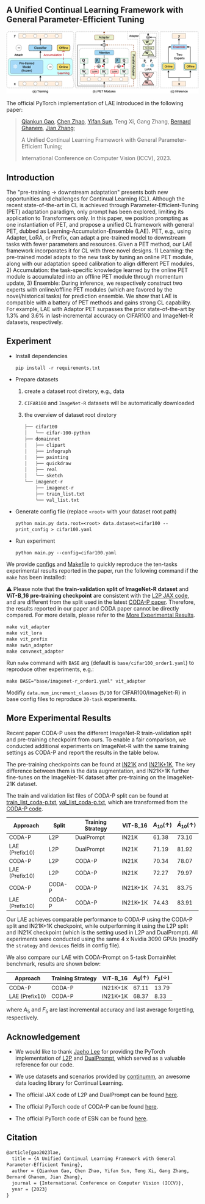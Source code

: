 ## A Unified Continual Learning Framework with General Parameter-Efficient Tuning

![Overview](./image/lae.png)

The official PyTorch implementation of LAE introduced in the following paper:

> [Qiankun Gao](https://github.com/gqk), [Chen Zhao](https://zhao-chen.com/), [Yifan Sun](https://yifansun-reid.github.io), Teng Xi, Gang Zhang, [Bernard Ghanem](https://www.bernardghanem.com/), [Jian Zhang](https://github.com/jianzhangcs);
>
> A Unified Continual Learning Framework with General Parameter-Efficient Tuning;
>
> International Conference on Computer Vision (ICCV), 2023.

## Introduction

The "pre-training → downstream adaptation" presents both new opportunities and challenges for Continual Learning (CL). Although the recent state-of-the-art in CL is achieved through Parameter-Efficient-Tuning (PET) adaptation paradigm, only prompt has been explored, limiting its application to Transformers only. In this paper, we position prompting as one instantiation of PET, and propose a unified CL framework with general PET, dubbed as Learning-Accumulation-Ensemble (LAE). PET, e.g., using Adapter, LoRA, or Prefix, can adapt a pre-trained model to downstream tasks with fewer parameters and resources. Given a PET method, our LAE framework incorporates it for CL with three novel designs. 1) Learning: the pre-trained model adapts to the new task by tuning an online PET module, along with our adaptation speed calibration to align different PET modules, 2) Accumulation: the task-specific knowledge learned by the online PET module is accumulated into an offline PET module through momentum update, 3) Ensemble: During inference, we respectively construct two experts with online/offline PET modules (which are favored by the novel/historical tasks) for prediction ensemble. We show that LAE is compatible with a battery of PET methods and gains strong CL capability. For example, LAE with Adaptor PET surpasses the prior state-of-the-art by 1.3% and 3.6% in last-incremental accuracy on CIFAR100 and ImageNet-R datasets, respectively.


## Experiment

- Install dependencies

    ```shell
    pip install -r requirements.txt
    ```
- Prepare datasets

    1. create a dataset root diretory, e.g., data
    2. `CIFAR100` and `ImageNet-R` datasets will be automatically downloaded
    3. the overview of dataset root diretory

        ```shell
        ├── cifar100
        │   └── cifar-100-python
        ├── domainnet
        │   ├── clipart
        │   ├── infograph
        │   ├── painting
        │   ├── quickdraw
        │   ├── real
        │   └── sketch
        └── imagenet-r
            ├── imagenet-r
            ├── train_list.txt
            └── val_list.txt
        ```

- Generate config file (replace `<root>` with your dataset root path)

    ```shell
    python main.py data.root=<root> data.dataset=cifar100 --print_config > cifar100.yaml
    ```

- Run experiment

    ```shell
    python main.py --config=cifar100.yaml
    ```

We provide [configs](./config) and [Makefile](./Makefile) to quickly reproduce the ten-tasks experimental results reported in the paper, run the following command if the `make` has been installed:

:warning: Please note that the **train-validation split of ImageNet-R dataset** and **ViT-B_16 pre-training checkpoint** are consistent with the [L2P JAX code](https://github.com/google-research/l2p), and are different from the split used in the latest [CODA-P paper](https://github.com/GT-RIPL/CODA-Prompt). Therefore, the results reported in our paper and CODA paper cannot be directly compared. For more details, please refer to the [More Experimental Results](#more-experimental-results).

```shell
make vit_adapter
make vit_lora
make vit_prefix
make swin_adapter
make convnext_adapter
```

Run `make` command with `BASE` arg (default is `base/cifar100_order1.yaml`) to reproduce other experiments, e.g.:
```
make BASE="base/imagenet-r_order1.yaml" vit_adapter
```

Modifiy `data.num_increment_classes` (`5/10` for CIFAR100/ImageNet-R) in base config files to reproduce `20-task` experiments.

## More Experimental Results

Recent paper CODA-P uses the different ImageNet-R train-validation split and pre-training checkpoint from ours. To enable a fair comparison, we conducted additional experiments on ImageNet-R with the same training settings as CODA-P and report the results in the table below.

The pre-training checkpoints can be found at [IN21K](https://storage.googleapis.com/vit_models/imagenet21k%2Bimagenet2012/ViT-B_16.npz) and [IN21K+1K](https://storage.googleapis.com/vit_models/augreg/B_32-i21k-300ep-lr_0.001-aug_medium1-wd_0.03-do_0.0-sd_0.0--imagenet2012-steps_20k-lr_0.03-res_224.npz), The key difference between them is the data augmentation, and IN21K+1K further fine-tunes on the ImageNet-1K dataset after pre-training on the ImageNet-21K dataset.

The train and validation list files of CODA-P split can be found at [train_list_coda-p.txt](https://gist.githubusercontent.com/gqk/e127fe18bf179bdcbdf5e29a8c1ae523/raw/train_list_coda-p.txt), [val_list_coda-p.txt](https://gist.githubusercontent.com/gqk/e127fe18bf179bdcbdf5e29a8c1ae523/raw/val_list_coda-p.txt), which are transformed from the [CODA-P code](https://github.com/GT-RIPL/CODA-Prompt).

| Approach       | Split   | Training Strategy   | ViT-B_16   | $A_{10} (↑)$| $\bar{A}_{10}(↑)$ |
|----------------|---------|---------------------|------------|-------------|-------------------|
|  CODA-P        | L2P     | DualPrompt          |   IN21K    | 61.38       | 73.10             |
| LAE (Prefix10) | L2P     | DualPrompt          |   IN21K    | 71.19       | 81.92             |
|  CODA-P        | L2P     | CODA-P              |   IN21K    | 70.34       | 78.07             |
| LAE (Prefix10) | L2P     | CODA-P              |   IN21K    | 72.27       | 79.97             |
|    CODA-P      | CODA-P  | CODA-P              | IN21K+1K   | 74.31       | 83.75             |
| LAE (Prefix10) | CODA-P  | CODA-P              | IN21K+1K   | 74.43       | 83.91             |

Our LAE achieves comparable performance to CODA-P using the CODA-P split and IN21K+1K checkpoint, while outperforming it using the L2P split and IN21K checkpoint (which is the setting used in L2P and DualPrompt). All experiments were conducted using the same 4 x Nvidia 3090 GPUs (modify the `strategy` and `devices` fields in config file).

We also compare our LAE with CODA-Prompt on 5-task DomainNet benchmark, results are shown below:

| Approach       | Training Strategy   | ViT-B_16   | $A_{5}(↑)$ | $F_{5}(↓)$  |
|----------------|---------------------|------------|------------|-------------|
|    CODA-P      |  CODA-P             | IN21K+1K   | 67.11      | 13.79       |
| LAE (Prefix10) |  CODA-P             | IN21K+1K   | 68.37      | 8.33        |

where $A_{5}$ and  $F_{5}$ are last incremental accuracy and last average forgetting, respectively.

## Acknowledgement

- We would like to thank [Jaeho Lee](https://github.com/JH-LEE-KR) for providing the PyTorch implementation of [L2P](https://github.com/JH-LEE-KR/l2p-pytorch) and [DualPrompt](https://github.com/JH-LEE-KR/dualprompt-pytorch), which served as a valuable reference for our code.

- We use datasets and scenarios provided by [continumm](https://github.com/Continvvm/continuum), an awesome data loading library for Continual Learning.

- The official JAX code of L2P and DualPrompt can be found [here](https://github.com/google-research/l2p).

- The official PyTorch code of CODA-P can be found [here](https://github.com/GT-RIPL/CODA-Prompt).

- The official PyTorch code of ESN can be found [here](https://github.com/iamwangyabin/ESN).

## Citation

```
@article{gao2023lae,
  title = {A Unified Continual Learning Framework with General Parameter-Efficient Tuning},
  author = {Qiankun Gao, Chen Zhao, Yifan Sun, Teng Xi, Gang Zhang, Bernard Ghanem, Jian Zhang},
  journal = {International Conference on Computer Vision (ICCV)},
  year = {2023}
}
```
